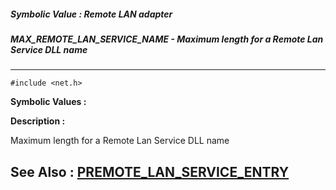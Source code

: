 ##### Symbolic Value : Remote LAN adapter
##### MAX_REMOTE_LAN_SERVICE_NAME - Maximum length for a Remote Lan Service DLL name 
---
```
#include <net.h>
```

**Symbolic Values :**



**Description :**

Maximum length for a Remote Lan Service DLL name 


**See Also :**
[PREMOTE_LAN_SERVICE_ENTRY](/domino-c-api-docs/reference/Data/PREMOTE_LAN_SERVICE_ENTRY)
---
